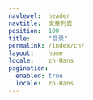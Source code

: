 ```yaml
---
navlevel:  header
navtitle:  文章列表
position:  100
title:     "目录"
permalink: /index/cn/
layout:    home
locale:    zh-Hans
pagination: 
  enabled: true
  locale:  zh-Hans
---
```

